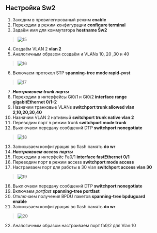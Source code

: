 ## Настройка Sw2
1. Заходим в превилегированый режим **enable**
2. Переходим в режим конфигурации **configure terminal**
3. Задаём имя для коммутатора **hostname Sw2**
>![15](https://user-images.githubusercontent.com/112701413/190697571-a565d213-3df6-4660-a522-a00fbaa86884.jpg)
4. Создаём VLAN 2  **vlan 2** 
5. Аналогичным образом создаём и VLANs 10, 20 ,30 и 40
>![16](https://user-images.githubusercontent.com/112701413/190698232-ec388eed-9aee-4727-a291-cbbf064752c0.jpg)
6. Включаем протокол STP **spanning-tree mode rapid-pvst**
>![17](https://user-images.githubusercontent.com/112701413/190698801-43a9051b-7c6d-46ea-a06b-6aca88fcc130.jpg)
7. ***Настраиваем trunk порты***
8. Переходим в интерфейсы Gi0/1 и Gi0/2 **interface range gigabitEthernet 0/1-2**
9. Назначим транковые VLANs **switchport trunk allowed vlan 2,10,20,30,40**
10. Назначим VLAN 2 нативный **switchport trunk native vlan 2**
11. Переводим порт в режим trunk **switchport mode trunk**
12. Выключаем передачу сообщений DTP **switchport nonegotiate**
>![18](https://user-images.githubusercontent.com/112701413/190699478-4fa93a03-5e5c-45c1-ae73-53304ca6cefd.jpg)
13. Записываем конфигурация во flash память **do wr**
14. ***Настраиваем access порты***
15. Переходим в интерфейс Fa0/1 **interface fastEthernet 0/1**
16. Переводим порт в режим access **switchport mode access**
17. Настраиваем порт для работы в 30 vlan **switchport access vlan 30**
>![19](https://user-images.githubusercontent.com/112701413/190700590-1adc93e8-b4ce-4c5f-9ed4-0b2b337d760d.jpg)
18. Выключаем передачу сообщений DTP  **switchport nonegotiate**
19. Включаем *portfast* **spanning-tree portfast**
20. Отключаем получения BPDU пакетов **spanning-tree bpduguard enable**
21. Записываем конфигурация во flash память **do wr**
>![20](https://user-images.githubusercontent.com/112701413/190700847-d2a16eb1-df97-465b-8493-cabd0b0b2103.jpg)
22. Аналогичным образом настраиваем порт fa0/2 для Vlan 10
